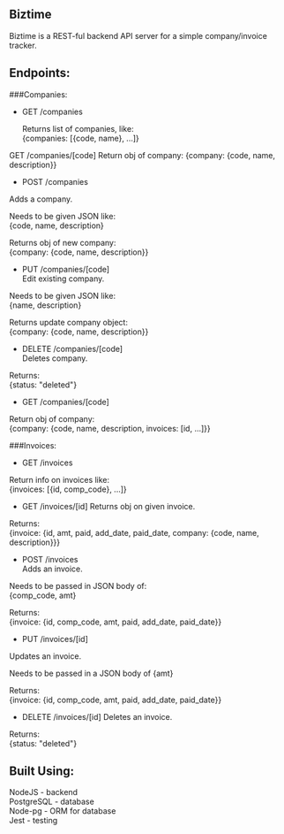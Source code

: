 ## Biztime

Biztime is a REST-ful backend API server for a simple company/invoice tracker.

## Endpoints:

###Companies: 
- GET /companies  

	Returns list of companies, like:  
	{companies: [{code, name}, ...]}  

 GET /companies/[code]
Return obj of company: {company: {code, name, description}}


- POST /companies  

 Adds a company.

 Needs to be given JSON like:  
 {code, name, description}

 Returns obj of new company:  
 {company: {code, name, description}}

- PUT /companies/[code]  
Edit existing company.

 Needs to be given JSON like:  
 {name, description}

 Returns update company object:  
 {company: {code, name, description}}

- DELETE /companies/[code]  
 Deletes company.

 Returns:  
 {status: "deleted"}
 
- GET /companies/[code]  
 
 Return obj of company:  
 {company: {code, name, description, invoices: [id, ...]}}
 
###Invoices: 
- GET /invoices  
 
 Return info on invoices like:  
{invoices: [{id, comp_code}, ...]}  

- GET /invoices/[id]
 Returns obj on given invoice.

 Returns:  
{invoice: {id, amt, paid, add_date, paid_date, company: {code, name, description}}}

- POST /invoices  
Adds an invoice.

 Needs to be passed in JSON body of:  
 {comp_code, amt}

 Returns:  
 {invoice: {id, comp_code, amt, paid, add_date, paid_date}}

- PUT /invoices/[id]  

 Updates an invoice.  

 Needs to be passed in a JSON body of {amt}

 Returns:  
 {invoice: {id, comp_code, amt, paid, add_date, paid_date}}

- DELETE /invoices/[id]
 Deletes an invoice.

 Returns:  
  {status: "deleted"}



## Built Using:

NodeJS - backend  
PostgreSQL - database  
Node-pg - ORM for database  
Jest - testing